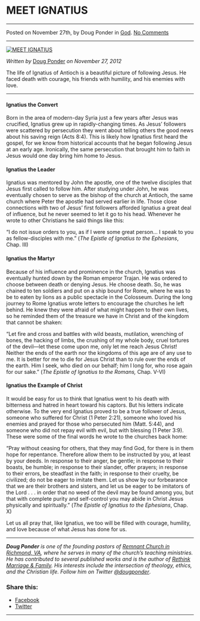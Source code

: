 MEET IGNATIUS
=============

* * *

Posted on November 27th, by Doug Ponder in [God](http://www.remnantresource.org/category/god/). [No Comments](http://www.remnantresource.org/meet-ignatius/#respond)

* * *

[![MEET IGNATIUS](http://www.remnantresource.org/wp-content/uploads/2012/11/meet-ignatius.jpg)](http://www.remnantresource.org/wp-content/uploads/2012/11/meet-ignatius.jpg)  

_Written by_ [Doug Ponder](http://www.remnantresource.org/author/doug-ponder/ "Posts by Doug Ponder") _on November 27, 2012_

The life of Ignatius of Antioch is a beautiful picture of following Jesus. He faced death with courage, his friends with humility, and his enemies with love.

* * *

#### Ignatius the Convert

Born in the area of modern-day Syria just a few years after Jesus was crucified, Ignatius grew up in rapidly-changing times. As Jesus’ followers were scattered by persecution they went about telling others the good news about his saving reign (Acts 8:4). This is likely how Ignatius first heard the gospel, for we know from historical accounts that he began following Jesus at an early age. Ironically, the same persecution that brought him to faith in Jesus would one day bring him home to Jesus.

#### Ignatius the Leader

Ignatius was mentored by John the apostle, one of the twelve disciples that Jesus first called to follow him. After studying under John, he was eventually chosen to serve as the bishop of the church at Antioch, the same church where Peter the apostle had served earlier in life. Those close connections with two of Jesus’ first followers afforded Ignatius a great deal of influence, but he never seemed to let it go to his head. Whenever he wrote to other Christians he said things like this:

“I do not issue orders to you, as if I were some great person… I speak to you as fellow-disciples with me.” (_The Epistle of Ignatius to the Ephesians_, Chap. III)

#### Ignatius the Martyr

Because of his influence and prominence in the church, Ignatius was eventually hunted down by the Roman emperor Trajan. He was ordered to choose between death or denying Jesus. He choose death. So, he was chained to ten soldiers and put on a ship bound for Rome, where he was to be to eaten by lions as a public spectacle in the Colosseum. During the long journey to Rome Ignatius wrote letters to encourage the churches he left behind. He knew they were afraid of what might happen to their own lives, so he reminded them of the treasure we have in Christ and of the kingdom that cannot be shaken:

“Let fire and cross and battles with wild beasts, mutilation, wrenching of bones, the hacking of limbs, the crushing of my whole body, cruel tortures of the devil—let these come upon me, only let me reach Jesus Christ! Neither the ends of the earth nor the kingdoms of this age are of any use to me. It is better for me to die for Jesus Christ than to rule over the ends of the earth. Him I seek, who died on our behalf; him I long for, who rose again for our sake.” (_The Epistle of Ignatius to the Romans,_ Chap. V-VI)

#### Ignatius the Example of Christ

It would be easy for us to think that Ignatius went to his death with bitterness and hatred in heart toward his captors. But his letters indicate otherwise. To the very end Ignatius proved to be a true follower of Jesus, someone who suffered for Christ (1 Peter 2:21), someone who loved his enemies and prayed for those who persecuted him (Matt. 5:44), and someone who did not repay evil with evil, but with blessing (1 Peter 3:9). These were some of the final words he wrote to the churches back home:

“Pray without ceasing for others, that they may find God, for there is in them hope for repentance. Therefore allow them to be instructed by you, at least by your deeds. In response to their anger, be gentle; in response to their boasts, be humble; in response to their slander, offer prayers; in response to their errors, be steadfast in the faith; in response to their cruelty, be civilized; do not be eager to imitate them. Let us show by our forbearance that we are their brothers and sisters, and let us be eager to be imitators of the Lord . . . in order that no weed of the devil may be found among you, but that with complete purity and self-control you may abide in Christ Jesus physically and spiritually.” (_The Epistle of Ignatius to the Ephesians_, Chap. X)

Let us all pray that, like Ignatius, we too will be filled with courage, humility, and love because of what Jesus has done for us.

* * *

_**Doug Ponder** is one of the founding pastors of [Remnant Church in Richmond, VA](http://www.remnantrichmond.org/), where he serves in many of the church’s teaching ministries. He has contributed to several published works and is the author of [Rethink Marriage & Family](http://www.remnantrichmond.org/mediafiles/uploaded/r/0e1604567_rethink-marriage-and-family-ebook.pdf). His interests include the intersection of theology, ethics, and the Christian life. Follow him on Twitter [@dougponder](https://twitter.com/dougponder)_.

### Share this:

*   [Facebook](http://www.remnantresource.org/meet-ignatius/?share=facebook "Click to share on Facebook")
*   [Twitter](http://www.remnantresource.org/meet-ignatius/?share=twitter "Click to share on Twitter")

  

* * *
